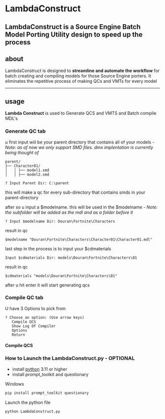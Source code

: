 # LambdaConstruct
LambdaConstruct is a Source Engine Batch Model Porting Utility design to speed up the process
---

## about

LambdaConstruct is designed to **streamline and automate the workflow** for batch creating and compiling models 
for those Source Engine porters. It eliminates the repetitive process of making QCs and VMTs for every model

---

## usage

**Lambda Construct** is used to Generate QCS and VMTS and Batch compile MDL's

### Generate QC tab
u first input wiil be your parent directory that contains all of your models - *Note: as of now we only support SMD files. dmx implentation is currently being thought of*
```
parent/
├── Character01/
│   │ ├── model1.smd
│   │ ├── model2.smd
```

```
? Input Parent Dir: C:\parent
```
this will make a qc for every sub-directory that contains smds in your parent-directory

after so u input a $modelname. this will be used in the $modelname - *Note: the subfolder will be added as the mdl and as a folder before it*

```
? Input $modelname Dir: Douran\Fortnite\Characters
```
result in qc
```
$modelname "Douran\Fortnite\Characters\Character01\Character01.mdl"
```
last step in the process is to input your $cdmaterials
```
Input $cdmaterials Dir: models\Douran\Fortnite\Characters\01
```
result in qc
```
$cdmaterials "models\Douran\Fortnite\Characters\01"
```

after u hit enter it will start generating qcs

### Compile QC tab

U have 3 Options to pick from
```
? Choose an option: (Use arrow keys)
   Compile QCS
   Show Log Of Compiler
   Options
   Return
```

#### Compile QCS



### How to Launch the LambdaConstruct.py - OPTIONAL

- install [python](https://www.python.org/) 3.11 or higher
- install prompt_toolkit and questionary

Windows
```bash
pip install prompt_toolkit questionary
```
Launch the python file
```bash
python LambdaConstruct.py
```
